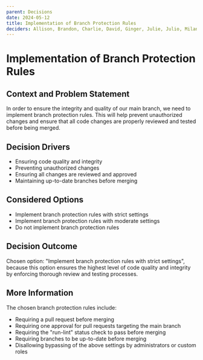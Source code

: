 ```yaml
---
parent: Decisions
date: 2024-05-12
title: Implementation of Branch Protection Rules
deciders: Allison, Brandon, Charlie, David, Ginger, Julie, Julio, Milana, Nikolas, Riana, Wenzhe
---
```


# Implementation of Branch Protection Rules

## Context and Problem Statement

In order to ensure the integrity and quality of our main branch, we need to implement branch protection rules. This will help prevent unauthorized changes and ensure that all code changes are properly reviewed and tested before being merged.

## Decision Drivers

* Ensuring code quality and integrity
* Preventing unauthorized changes
* Ensuring all changes are reviewed and approved
* Maintaining up-to-date branches before merging

## Considered Options

* Implement branch protection rules with strict settings
* Implement branch protection rules with moderate settings
* Do not implement branch protection rules

## Decision Outcome

Chosen option: "Implement branch protection rules with strict settings", because this option ensures the highest level of code quality and integrity by enforcing thorough review and testing processes.

## More Information

The chosen branch protection rules include:
- Requiring a pull request before merging
- Requiring one approval for pull requests targeting the main branch
- Requiring the "run-lint" status check to pass before merging
- Requiring branches to be up-to-date before merging
- Disallowing bypassing of the above settings by administrators or custom roles
